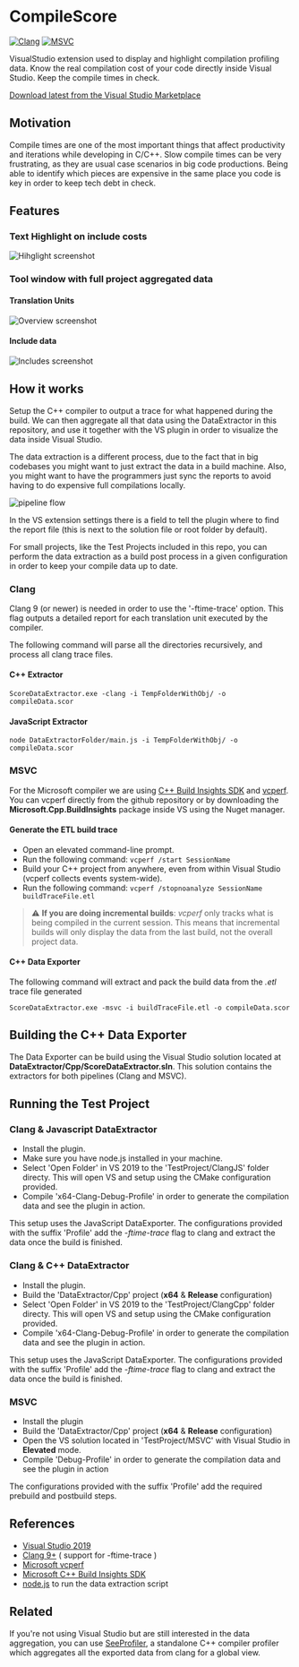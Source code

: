 # CompileScore 

[![Clang](https://img.shields.io/badge/Clang-Full-green)]() [![MSVC](https://img.shields.io/badge/MSVC-Partial-yellow)]()

VisualStudio extension used to display and highlight compilation profiling data. Know the real compilation cost of your code directly inside Visual Studio. Keep the compile times in check. 

[Download latest from the Visual Studio Marketplace](https://marketplace.visualstudio.com/items?itemName=RamonViladomat.CompileScore)

## Motivation

Compile times are one of the most important things that affect productivity and iterations while developing in C/C++. Slow compile times can be very frustrating, as they are usual case scenarios in big code productions. Being able to identify which pieces are expensive in the same place you code is key in order to keep tech debt in check.

## Features

### Text Highlight on include costs
![Hihglight screenshot](https://github.com/Viladoman/CompileScore/wiki/data/highlightScreenshot.png?raw=true)

### Tool window with full project aggregated data

#### Translation Units
![Overview screenshot](https://github.com/Viladoman/CompileScore/wiki/data/overview.png?raw=true)

#### Include data
![Includes screenshot](https://github.com/Viladoman/CompileScore/wiki/data/includes.png?raw=true)

## How it works

Setup the C++ compiler to output a trace for what happened during the build. We can then aggregate all that data using the DataExtractor in this repository, and use it together with the VS plugin in order to visualize the data inside Visual Studio. 

The data extraction is a different process, due to the fact that in big codebases you might want to just extract the data in a build machine. Also, you might want to have the programmers just sync the reports to avoid having to do expensive full compilations locally. 

![pipeline flow](https://github.com/Viladoman/CompileScore/wiki/data/Dataextraction.png?raw=true)

In the VS extension settings there is a field to tell the plugin where to find the report file (this is next to the solution file or root folder by default). 

For small projects, like the Test Projects included in this repo, you can perform the data extraction as a build post process in a given configuration in order to keep your compile data up to date.

### Clang

Clang 9 (or newer) is needed in order to use the '-ftime-trace' option. This flag outputs a detailed report for each translation unit executed by the compiler.

The following command will parse all the directories recursively, and process all clang trace files. 
#### C++ Extractor
```
ScoreDataExtractor.exe -clang -i TempFolderWithObj/ -o compileData.scor
```
#### JavaScript Extractor
```
node DataExtractorFolder/main.js -i TempFolderWithObj/ -o compileData.scor
```

### MSVC

For the Microsoft compiler we are using [C++ Build Insights SDK](https://docs.microsoft.com/cpp/build-insights/get-started-with-cpp-build-insights) and [vcperf](https://github.com/microsoft/vcperf). You can vcperf directly from the github repository or by downloading the **Microsoft.Cpp.BuildInsights** package inside VS using the Nuget manager.

#### Generate the ETL build trace
- Open an elevated command-line prompt.
- Run the following command: ```vcperf /start SessionName```
- Build your C++ project from anywhere, even from within Visual Studio (vcperf collects events system-wide).
- Run the following command: ```vcperf /stopnoanalyze SessionName buildTraceFile.etl```

> :warning: **If you are doing incremental builds**: *vcperf* only tracks what is being compiled in the current session. This means that incremental builds will only display the data from the last build, not the overall project data. 

#### C++ Data Exporter
The following command will extract and pack the build data from the *.etl* trace file generated
```
ScoreDataExtractor.exe -msvc -i buildTraceFile.etl -o compileData.scor
```

## Building the C++ Data Exporter

The Data Exporter can be build using the Visual Studio solution located at **DataExtractor/Cpp/ScoreDataExtractor.sln**. This solution contains the extractors for both pipelines (Clang and MSVC). 

## Running the Test Project 

### Clang & Javascript DataExtractor
- Install the plugin. 
- Make sure you have node.js installed in your machine. 
- Select 'Open Folder' in VS 2019 to the 'TestProject/ClangJS' folder directy. This will open VS and setup using the CMake configuration provided. 
- Compile 'x64-Clang-Debug-Profile' in order to generate the compilation data and see the plugin in action.

This setup uses the JavaScript DataExporter.
The configurations provided with the suffix 'Profile' add the *-ftime-trace* flag to clang and extract the data once the build is finished. 

### Clang & C++ DataExtractor
- Install the plugin. 
- Build the 'DataExtractor/Cpp' project (**x64** & **Release** configuration)
- Select 'Open Folder' in VS 2019 to the 'TestProject/ClangCpp' folder directy. This will open VS and setup using the CMake configuration provided. 
- Compile 'x64-Clang-Debug-Profile' in order to generate the compilation data and see the plugin in action.

This setup uses the JavaScript DataExporter.
The configurations provided with the suffix 'Profile' add the *-ftime-trace* flag to clang and extract the data once the build is finished. 

### MSVC
- Install the plugin
- Build the 'DataExtractor/Cpp' project (**x64** & **Release** configuration)
- Open the VS solution located in 'TestProject/MSVC' with Visual Studio in **Elevated** mode.
- Compile 'Debug-Profile' in order to generate the compilation data and see the plugin in action

The configurations provided with the suffix 'Profile' add the required prebuild and postbuild steps.

## References
- [Visual Studio 2019](https://visualstudio.microsoft.com/vs/)
- [Clang 9+](https://releases.llvm.org/download.html) ( support for -ftime-trace ) 
- [Microsoft vcperf](https://github.com/microsoft/vcperf)
- [Microsoft C++ Build Insights SDK](https://docs.microsoft.com/cpp/build-insights/get-started-with-cpp-build-insights)
- [node.js](https://nodejs.org/) to run the data extraction script

## Related 

If you're not using Visual Studio but are still interested in the data aggregation, you can use [SeeProfiler](https://github.com/Viladoman/SeeProfiler), a standalone C++ compiler profiler which aggregates all the exported data from clang for a global view.
